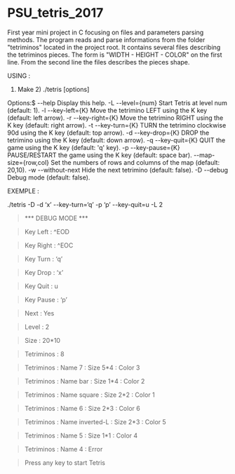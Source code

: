 # PSU_tetris_2017
First year mini project in C focusing on files and parameters parsing methods. The program reads and parse informations from the folder "tetriminos" located in the project root. It contains several files describing the tetriminos pieces. The form is "WIDTH - HEIGHT - COLOR" on the first line. From the second line the files describes the pieces shape.

USING :

1) Make 2) ./tetris [options]

Options:$
--help                  Display this help.
-L --level={num}        Start Tetris at level num (default: 1).
-l --key-left={K}       Move the tetrimino LEFT using the K key (default: left arrow).
-r --key-right={K}      Move the tetrimino RIGHT using the K key (default: right arrow).
-t --key-turn={K}       TURN the tetrimino clockwise 90d using the K key (default: top
arrow).
 -d --key-drop={K}      DROP the tetrimino using the K key (default: down arrow).
 -q --key-quit={K}      QUIT the game using the K key (default: 'q' key).
 -p --key-pause={K}     PAUSE/RESTART the game using the K key (default: space bar).
 --map-size={row,col}   Set the numbers of rows and columns of the map (default: 20,10).
 -w --without-next      Hide the next tetrimino (default: false).
 -D --debug             Debug mode (default: false).
 
EXEMPLE :

./tetris -D -d ‘x’ --key-turn=‘q’ -p ‘p’ --key-quit=u -L 2

> *** DEBUG MODE ***

> Key Left :  ^EOD

> Key Right :  ^EOC

> Key Turn :  ‘q’

> Key Drop :  ‘x’

> Key Quit :  u

> Key Pause :  ‘p’

> Next :  Yes

> Level :  2

> Size :  20*10

> Tetriminos :  8

> Tetriminos :  Name 7 :  Size 5*4 :  Color 3

> Tetriminos :  Name bar :  Size 1*4 :  Color 2

> Tetriminos :  Name square :  Size 2*2 :  Color 1

> Tetriminos :  Name 6 :  Size 2*3 :  Color 6

> Tetriminos :  Name inverted-L :  Size 2*3 :  Color 5

> Tetriminos :  Name 5 :  Size 1*1 :  Color 4

> Tetriminos :  Name 4 :  Error

> Press any key to start Tetris
